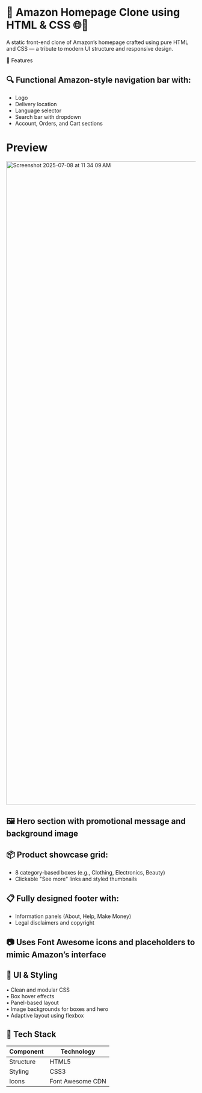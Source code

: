 # 🛒 Amazon Homepage Clone using HTML & CSS 🌐🎨

A static front-end clone of Amazon’s homepage crafted using pure HTML and CSS — a tribute to modern UI structure and responsive design.

🚀 Features

## 🔍 Functional Amazon-style navigation bar with:
   - Logo  
   - Delivery location  
   - Language selector  
   - Search bar with dropdown  
   - Account, Orders, and Cart sections

# Preview
<img width="1706" alt="Screenshot 2025-07-08 at 11 34 09 AM" src="https://github.com/user-attachments/assets/c5076038-5430-4a56-bd55-e1d672ef6b7a" />


## 🖼️ Hero section with promotional message and background image  

## 📦 Product showcase grid:
   - 8 category-based boxes (e.g., Clothing, Electronics, Beauty)  
   - Clickable "See more" links and styled thumbnails  

## 📋 Fully designed footer with:
   - Information panels (About, Help, Make Money)  
   - Legal disclaimers and copyright  

## 📷 Uses Font Awesome icons and placeholders to mimic Amazon’s interface  

## 🎨 UI & Styling

• Clean and modular CSS  
• Box hover effects  
• Panel-based layout  
• Image backgrounds for boxes and hero  
• Adaptive layout using flexbox  

## 🧠 Tech Stack

Component              | Technology  
---------------------- | ----------------------------  
Structure              | HTML5  
Styling                | CSS3  
Icons                  | Font Awesome CDN  
